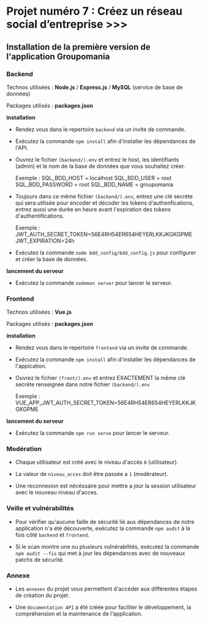 # Projet numéro 7 : Créez un réseau social d’entreprise >>>

## Installation de la première version de l'application Groupomania



### Backend

Technos utilisées : **Node.js** / **Express.js** / **MySQL** (service de base de données)

Packages utilisés : **packages.json**

__installation__

-   Rendez vous dans le repertoire `backend` via un invite de commande.

-   Exécutez la commande `npm install` afin d'installer les dépendances de l'API.

-   Ouvrez le fichier `(backend/).env` et entrez le host, les identifiants (admin) et le nom de la base de données que vous souhaitez créer.

    Exemple :   SQL_BDD_HOST = localhost
                SQL_BDD_USER = root
                SQL_BDD_PASSWORD = root
                SQL_BDD_NAME = groupomania    

-   Toujours dans ce même fichier `(backend/).env`, entrez une clé secrète qui sera utilisée pour encoder et décoder les tokens d'authenfications, entrez aussi une durée en heure avant l'expiration des tokens d'authentifications.

    Exemple :   JWT_AUTH_SECRET_TOKEN=56E4RH54ER654HEYERLKKJKGKGPME
                JWT_EXPIRATION=24h

-   Exécutez la commande `node bdd_config/bdd_config.js` pour configurer et créer la base de données.

__lancement du serveur__

-   Exécutez la commande `nodemon server` pour lancer le serveur.



### Frontend

Technos utilisées : **Vue.js**

Packages utilisés : **packages.json**

__installation__

-   Rendez vous dans le repertoire `frontend` via un invite de commande.

-   Exécutez la commande `npm install` afin d'installer les dépendances de l'appication.

-   Ouvrez le fichier `(front/).env` et entrez EXACTEMENT la même clé secrète renseignée dans notre fichier `(backend/).env`

    Exemple :   VUE_APP_JWT_AUTH_SECRET_TOKEN=56E4RH54ER654HEYERLKKJKGKGPME

__lancement du serveur__

-   Exécutez la commande `npm run serve` pour lancer le serveur.


### Modération

-   Chaque utilisateur est créé avec le niveau d'accès `0` (utilisateur).

-   La valeur de `niveau_acces` doit être passée a `1` (modérateur).

-   Une reconnexion est nécéssaire pour mettre a jour la session utilisateur avec le nouveau niveau d'acces.



### Veille et vulnérabilités

-   Pour vérifier qu'aucune faille de sécurité lié aux dépendances de notre application n'a été découverte, exécutez la commande `npm audit` à la fois côté `backend` et `frontend`.

-   Si le scan montre une ou plusieurs vulnérabilités, exécutez la commande `npm audit --fix` qui met à jour les dépendances avec de nouveaux patchs de sécurité.



### Annexe

-   Les `annexes` du projet vous permettent d'accéder aux différentes étapes de création du projet.

-   Une `documentation API` a été créée pour faciliter le développement, la compréhension et la maintenance de l'application.